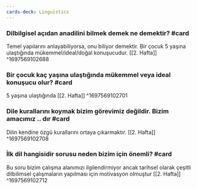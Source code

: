 ```yaml
---
cards-deck: Linguistics
---
```

### Dilbilgisel açıdan anadilini bilmek demek ne demektir? #card
Temel yapılarını anlayabiliyorsa, onu biliyor demektir. Bir çocuk 5 yaşına ulaştığında mükemmel/ideal/doğal konuşucudur. [[2. Hafta]]
^1697569102688

### Bir çocuk kaç yaşına ulaştığında mükemmel veya ideal konuşucu olur? #card 
5 yaşına ulaştığında [[2. Hafta]]
^1697569102701

### Dile kurallarını koymak bizim görevimiz değildir. Bizim amacımız .. dır #card 
Dilin kendine özgü kurallarını ortaya çıkarmaktır. [[2. Hafta]]
^1697569102708

### İlk dil hangisidir sorusu neden bizim için önemli? #card 
Bu soru bizim çalışma alanımızı ilgilendirmiyor ancak tarihsel olarak çeşitli dilbilimsel çalışmaların yapılması için motivasyon olmuştur [[2. Hafta]]
^1697569102712




